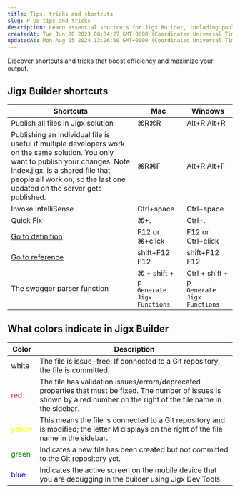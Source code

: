 ```yaml
---
title: Tips, tricks and shortcuts
slug: P-U8-tips-and-tricks
description: Learn essential shortcuts for Jigx Builder, including publishing files, invoking IntelliSense, using quick fix, and navigating to definitions. Discover the color indicators in Jigx Builder for issue-free files (white), files with validation issues (red), 
createdAt: Tue Jun 20 2023 08:34:27 GMT+0000 (Coordinated Universal Time)
updatedAt: Mon Aug 05 2024 13:26:50 GMT+0000 (Coordinated Universal Time)
---
```


Discover shortcuts and tricks that boost efficiency and maximize your output.

## Jigx Builder shortcuts

| **Shortcuts**                                                                                                                                                                                                                                     | **Mac**                                      | **Windows**                                     |
| ------------------------------------------------------------------------------------------------------------------------------------------------------------------------------------------------------------------------------------------------- | -------------------------------------------- | ----------------------------------------------- |
| Publish all files in Jigx solution                                                                                                                                                                                                                | ⌘R⌘R                                         | Alt+R Alt+R                                     |
| Publishing an individual file is useful if multiple developers work on the same solution. You only want to publish your changes. Note index.jigx, is a shared file that people all work on, so the last one updated on the server gets published. | ⌘R⌘F                                         | Alt+R Alt+F                                     |
| Invoke IntelliSense                                                                                                                                                                                                                               | Ctrl+space                                   | Ctrl+space                                      |
| Quick Fix                                                                                                                                                                                                                                         | ⌘+.                                          | Ctrl+.                                          |
|  [Go to definition](./Editor.md)                                                                                                                                                                                                                  | F12 &#xA;or &#xA;⌘+click                     | F12&#xA;or&#xA;Ctrl+click                       |
| [Go to reference](./Editor.md)                                                                                                                                                                                                                    | shift+F12&#xA;F12                            | shift+F12&#xA;F12                               |
| The swagger parser function                                                                                                                                                                                                                       | ⌘ + shift + p<br />`Generate Jigx Functions` | Ctrl + shift + p<br />`Generate Jigx Functions` |

## What colors indicate in Jigx Builder&#x20;

| **Color** | **Description**                                                                                                                                                             |
| --------- | --------------------------------------------------------------------------------------------------------------------------------------------------------------------------- |
| white     | The file is issue-free. If connected to a Git repository, the file is committed.                                                                                            |
| <span style="color: red;">red</span>       | The file has validation issues/errors/deprecated properties that must be fixed. The number of issues is shown by a red number on the right of the file name in the sidebar. |
| <span style="color: yellow;">yellow</span>    | This means the file is connected to a Git repository and is modified; the letter M displays on the right of the file name in the sidebar.                                   |
| <span style="color: green;">green</span>     | Indicates a new file has been created but not committed to the Git repository yet.                                                                                          |
| <span style="color: blue;">blue</span>      | Indicates the active screen on the mobile device that you are debugging in the builder using Jigx Dev Tools.                                                                |




